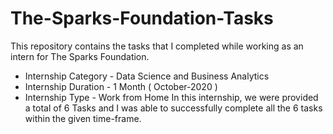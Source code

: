 # The-Sparks-Foundation-Tasks
This repository contains the tasks that I completed while working as an intern for The Sparks Foundation.
* Internship Category - Data Science and Business Analytics
* Internship Duration - 1 Month ( October-2020 )
* Internship Type - Work from Home
In this internship, we were provided a total of 6 Tasks and I was able to successfully complete all the 6 tasks within the given time-frame.
